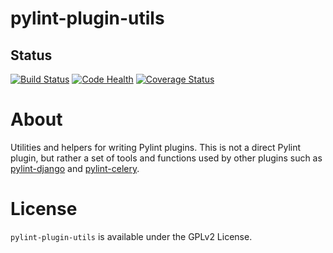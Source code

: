 # pylint-plugin-utils

## Status

[![Build Status](https://travis-ci.org/landscapeio/pylint-plugin-utils.svg?branch=master)](https://travis-ci.org/landscapeio/pylint-plugin-utils)
[![Code Health](https://landscape.io/github/landscapeio/pylint-plugin-utils/master/landscape.svg?style=flat)](https://landscape.io/github/landscapeio/pylint-plugin-utils/master)
[![Coverage Status](https://coveralls.io/repos/github/landscapeio/pylint-plugin-utils/badge.svg?branch=master)](https://coveralls.io/github/landscapeio/pylint-plugin-utils?branch=master)

# About

Utilities and helpers for writing Pylint plugins. This is not a direct Pylint plugin, but rather a set of tools and functions used by other plugins such as [pylint-django](https://github.com/landscapeio/pylint-django) and [pylint-celery](https://github.com/landscapeio/pylint-celery).

# License

`pylint-plugin-utils` is available under the GPLv2 License.

